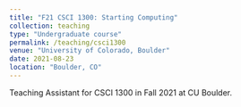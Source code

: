 ```yaml
---
title: "F21 CSCI 1300: Starting Computing"
collection: teaching
type: "Undergraduate course"
permalink: /teaching/csci1300
venue: "University of Colorado, Boulder"
date: 2021-08-23
location: "Boulder, CO"
---
```


Teaching Assistant for CSCI 1300 in Fall 2021 at CU Boulder.
